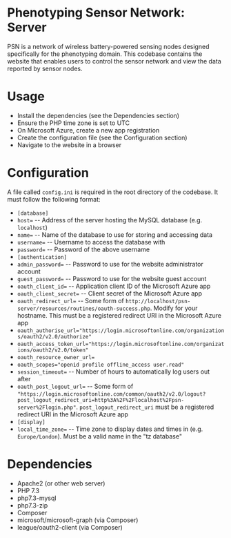 # Phenotyping Sensor Network: Server
PSN is a network of wireless battery-powered sensing nodes designed specifically for the phenotyping domain. This codebase contains the website that enables users to control the sensor network and view the data reported by sensor nodes.

# Usage
- Install the dependencies (see the Dependencies section)
- Ensure the PHP time zone is set to UTC
- On Microsoft Azure, create a new app registration
- Create the configuration file (see the Configuration section)
- Navigate to the website in a browser

# Configuration
A file called `config.ini` is required in the root directory of the codebase. It must follow the following format:

- `[database]`
- `host=` -- Address of the server hosting the MySQL database (e.g. `localhost`)
- `name=` -- Name of the database to use for storing and accessing data
- `username=` -- Username to access the database with
- `password=` -- Password of the above username
- `[authentication]`
- `admin_password=` -- Password to use for the website administrator account
- `guest_password=` -- Password to use for the website guest account
- `oauth_client_id=` -- Application client ID of the Microsoft Azure app
- `oauth_client_secret=` -- Client secret of the Microsoft Azure app
- `oauth_redirect_url=` -- Some form of `http://localhost/psn-server/resources/routines/oauth-success.php`. Modify for your hostname. This must be a registered redirect URI in the Microsoft Azure app
- `oauth_authorise_url="https://login.microsoftonline.com/organizations/oauth2/v2.0/authorize"`
- `oauth_access_token_url="https://login.microsoftonline.com/organizations/oauth2/v2.0/token"`
- `oauth_resource_owner_url=`
- `oauth_scopes="openid profile offline_access user.read"`
- `session_timeout=` -- Number of hours to automatically log users out after
- `oauth_post_logout_url=` -- Some form of `"https://login.microsoftonline.com/common/oauth2/v2.0/logout?post_logout_redirect_uri=http%3A%2F%2Flocalhost%2Fpsn-server%2Flogin.php"`. `post_logout_redirect_uri` must be a registered redirect URI in the Microsoft Azure app
- `[display]`
- `local_time_zone=` -- Time zone to display dates and times in (e.g. `Europe/London`). Must be a valid name in the "tz database"

# Dependencies
- Apache2 (or other web server)
- PHP 7.3
- php7.3-mysql
- php7.3-zip
- Composer
- microsoft/microsoft-graph (via Composer)
- league/oauth2-client (via Composer)